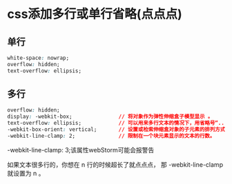 # css添加多行或单行省略(点点点)

## 单行

```css
white-space: nowrap;
overflow: hidden;
text-overflow: ellipsis;
```

## 多行

```css
overflow: hidden;    
display: -webkit-box;               // 将对象作为弹性伸缩盒子模型显示 。
text-overflow: ellipsis;            // 可以用来多行文本的情况下，用省略号“...”隐藏超出范围的文本 。
-webkit-box-orient: vertical;       // 设置或检索伸缩盒对象的子元素的排列方式 。
-webkit-line-clamp: 2;              // 限制在一个块元素显示的文本的行数。

```

-webkit-line-clamp: 3;该属性webStorm可能会报警告

如果文本很多行的，你想在 n 行的时候超长了就点点点， 那 -webkit-line-clamp 就设置为 n 。
